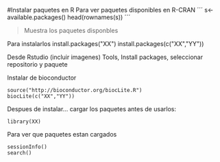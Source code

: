 #Instalar paquetes en R
Para ver paquetes disponibles en R-CRAN 
´´´
s<-available.packages()
head(rownames(s))
´´´
>Muestra los paquetes disponbles

Para instalarlos
install.packages("XX") 
install.packages(c("XX","YY"))

Desde Rstudio (incluir imagenes)
  Tools, Install packages, seleccionar repositorio y paquete
  
Instalar de bioconductor
```
source("http://bioconductor.org/biocLite.R")
biocLite(c("XX","YY"))
```
Despues de instalar... cargar los paquetes antes de usarlos:
```
library(XX)
```

Para ver que paquetes estan cargados
```
sessionInfo()
search()
```
